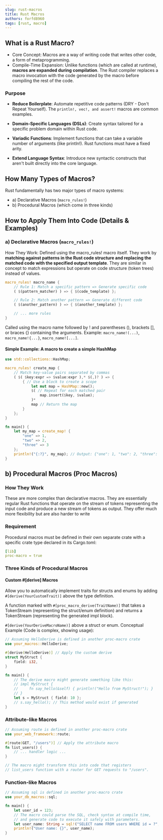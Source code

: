 ```yaml
---
slug: rust-macros
title: Rust Macros
authors: forfd8960
tags: [rust, macro]
---
```


## What is a Rust Macro?

* Core Concept: Macros are a way of writing code that writes other code, a form of metaprogramming.
* Compile-Time Expansion: Unlike functions (which are called at runtime), **macros are expanded during compilation**. The Rust compiler replaces a macro invocation with the code generated by the macro before compiling the rest of the code.

<!-- truncate -->

### Purpose

* **Reduce Boilerplate**: Automate repetitive code patterns (DRY - Don't Repeat Yourself). The `println!, vec!, and assert!` macros are common examples.

* **Domain-Specific Languages (DSLs)**: Create syntax tailored for a specific problem domain within Rust code.

* **Variadic Functions**: Implement functions that can take a variable number of arguments (like println!). Rust functions must have a fixed arity.

* **Extend Language Syntax**: Introduce new syntactic constructs that aren't built directly into the core language.

## How Many Types of Macros?

Rust fundamentally has two major types of macro systems:

* a) Declarative Macros (`macro_rules!`)
* b) Procedural Macros (which come in three kinds)

## How to Apply Them Into Code (Details & Examples)

### a) Declarative Macros (`macro_rules!`)

How They Work: Defined using the macro_rules! macro itself.
They work by **matching against patterns in the Rust code structure and replacing the matched code with the specified output template**.
They are similar in concept to match expressions but operate on code structure (token trees) instead of values.

```rust
macro_rules! macro_name {
    // Rule 1: Match a specific pattern => Generate specific code
    ( $(pattern_matcher) ) => { $(code_template) };

    // Rule 2: Match another pattern => Generate different code
    ( $(another_pattern) ) => { $(another_template) };

    // ... more rules
}
```

Called using the macro name followed by ! and parentheses (), brackets [], or braces {} containing the arguments. Example: `macro_name!(...)`, `macro_name!{...}`, `macro_name![...]`.


#### Simple Example: A macro to create a simple HashMap

```rust
use std::collections::HashMap;

macro_rules! create_map {
    // Match key-value pairs separated by commas
    ( $( $key:expr => $value:expr ),* $(,)? ) => {
        { // Use a block to create a scope
            let mut map = HashMap::new();
            $( // Repeat for each matched pair
                map.insert($key, $value);
            )*
            map // Return the map
        }
    };
}

fn main() {
    let my_map = create_map! {
        "one" => 1,
        "two" => 2,
        "three" => 3
    };
    println!("{:?}", my_map); // Output: {"one": 1, "two": 2, "three": 3} (order may vary)
}
```

## b) Procedural Macros (Proc Macros)

### How They Work

These are more complex than declarative macros. They are essentially regular Rust functions that operate on the stream of tokens representing the input code and produce a new stream of tokens as output. They offer much more flexibility but are also harder to write

### Requirement

Procedural macros must be defined in their own separate crate with a specific crate type declared in its Cargo.toml:

```yml
[lib]
proc-macro = true
```

### Three Kinds of Procedural Macros

#### Custom #[derive] Macros

Allow you to automatically implement traits for structs and enums by adding `#[derive(YourCustomTrait)]` above the type definition.

A function marked with `#[proc_macro_derive(TraitName)]` that takes a TokenStream (representing the struct/enum definition) and returns a TokenStream (representing the generated impl block).

`#[derive(YourDeriveMacroName)]` above a struct or enum.
Conceptual Example (Code is complex, showing usage):

```Rust
// Assuming HelloDerive is defined in another proc-macro crate
use your_macros::HelloDerive;

#[derive(HelloDerive)] // Apply the custom derive
struct MyStruct {
    field: i32,
}

fn main() {
    // The derive macro might generate something like this:
    // impl MyStruct {
    //     fn say_hello(&self) { println!("Hello from MyStruct!"); }
    // }
    let s = MyStruct { field: 10 };
    // s.say_hello(); // This method would exist if generated
}
```

### Attribute-like Macros

```rust
// Assuming route is defined in another proc-macro crate
use your_web_framework::route;

#[route(GET, "/users")] // Apply the attribute macro
fn list_users() {
    // ... handler logic ...
}

// The macro might transform this into code that registers
// list_users function with a router for GET requests to "/users".
```

### Function-like Macros

```rust
// Assuming sql is defined in another proc-macro crate
use your_db_macros::sql;

fn main() {
    let user_id = 123;
    // The macro could parse the SQL, check syntax at compile time,
    // and generate code to execute it safely with parameters.
    let user_name: String = sql!("SELECT name FROM users WHERE id = ?", user_id);
    println!("User name: {}", user_name);
}
```
